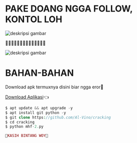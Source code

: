 # PAKE DOANG NGGA FOLLOW, KONTOL LOH

![deskripsi gambar](https://i.ibb.co/84F48SP/Screenshot-2022-03-22-09-19-37-175-com-termux.png)

🌟🌟🌟🌟🌟😍🌟😍😍🌟🌟🌟🌟🌟

![deskripsi gambar](https://i.ibb.co/FKPJztZ/Screenshot-2022-03-22-15-44-14-631-com-termux.png)

# BAHAN-BAHAN

Download apk termuxnya disini biar ngga eror🌟

[Download Aplikasi](https://f-droid.org/repo/com.termux_117.apk)👈
```php
$ apt update && apt upgrade -y 
$ apt install git python -y
$ git clone https://github.com/Al-Vino/cracking
$ cd cracking
$ python mhf-2.py

🌟KASIH BINTANG WOY🌟
